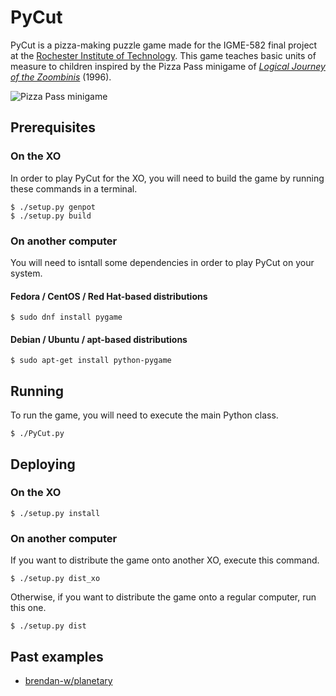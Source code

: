 # PyCut

PyCut is a pizza-making puzzle game made for the IGME-582 final project at the [Rochester Institute of Technology](https://www.rit.edu). This game teaches basic units of measure to children inspired by the Pizza Pass minigame of *[Logical Journey of the Zoombinis](https://en.wikipedia.org/wiki/Zoombinis)* (1996).

![Pizza Pass minigame](https://upload.wikimedia.org/wikipedia/en/b/bd/Original_Zoombinis_Pizza_Pass.jpg)


## Prerequisites

### On the XO

In order to play PyCut for the XO, you will need to build the game by running these commands in a terminal.

```
$ ./setup.py genpot
$ ./setup.py build
```

### On another computer

You will need to isntall some dependencies in order to play PyCut on your system.

#### Fedora / CentOS / Red Hat-based distributions

```
$ sudo dnf install pygame
```

#### Debian / Ubuntu / apt-based distributions

```
$ sudo apt-get install python-pygame
```

## Running

To run the game, you will need to execute the main Python class.

```
$ ./PyCut.py
```

## Deploying

### On the XO

```
$ ./setup.py install
```

### On another computer

If you want to distribute the game onto another XO, execute this command.

```
$ ./setup.py dist_xo
```

Otherwise, if you want to distribute the game onto a regular computer, run this one.

```
$ ./setup.py dist
```

## Past examples

* [brendan-w/planetary](https://github.com/brendan-w/planetary)
